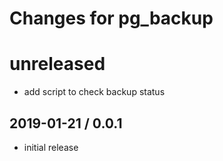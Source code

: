 # Changes for pg_backup

unreleased
==========

- add script to check backup status

## 2019-01-21 / 0.0.1

- initial release
